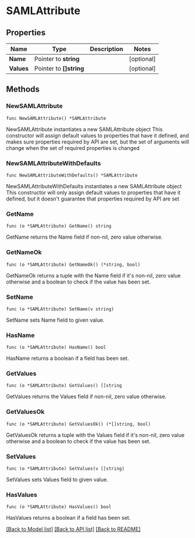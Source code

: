 # SAMLAttribute

## Properties

Name | Type | Description | Notes
------------ | ------------- | ------------- | -------------
**Name** | Pointer to **string** |  | [optional] 
**Values** | Pointer to **[]string** |  | [optional] 

## Methods

### NewSAMLAttribute

`func NewSAMLAttribute() *SAMLAttribute`

NewSAMLAttribute instantiates a new SAMLAttribute object
This constructor will assign default values to properties that have it defined,
and makes sure properties required by API are set, but the set of arguments
will change when the set of required properties is changed

### NewSAMLAttributeWithDefaults

`func NewSAMLAttributeWithDefaults() *SAMLAttribute`

NewSAMLAttributeWithDefaults instantiates a new SAMLAttribute object
This constructor will only assign default values to properties that have it defined,
but it doesn't guarantee that properties required by API are set

### GetName

`func (o *SAMLAttribute) GetName() string`

GetName returns the Name field if non-nil, zero value otherwise.

### GetNameOk

`func (o *SAMLAttribute) GetNameOk() (*string, bool)`

GetNameOk returns a tuple with the Name field if it's non-nil, zero value otherwise
and a boolean to check if the value has been set.

### SetName

`func (o *SAMLAttribute) SetName(v string)`

SetName sets Name field to given value.

### HasName

`func (o *SAMLAttribute) HasName() bool`

HasName returns a boolean if a field has been set.

### GetValues

`func (o *SAMLAttribute) GetValues() []string`

GetValues returns the Values field if non-nil, zero value otherwise.

### GetValuesOk

`func (o *SAMLAttribute) GetValuesOk() (*[]string, bool)`

GetValuesOk returns a tuple with the Values field if it's non-nil, zero value otherwise
and a boolean to check if the value has been set.

### SetValues

`func (o *SAMLAttribute) SetValues(v []string)`

SetValues sets Values field to given value.

### HasValues

`func (o *SAMLAttribute) HasValues() bool`

HasValues returns a boolean if a field has been set.


[[Back to Model list]](../README.md#documentation-for-models) [[Back to API list]](../README.md#documentation-for-api-endpoints) [[Back to README]](../README.md)


